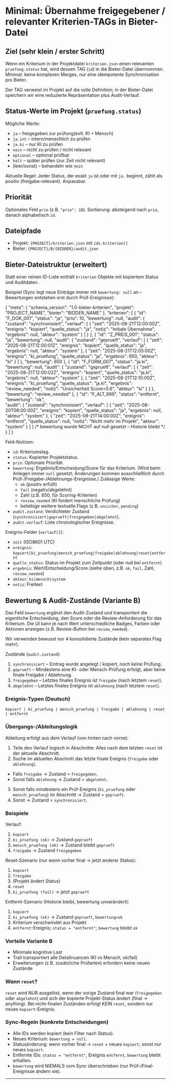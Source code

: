 # Minimal: Übernahme freigegebener / relevanter Kriterien-TAGs in Bieter-Datei

## Ziel (sehr klein / erster Schritt)

Wenn ein Kriterium in der Projektdatei `kriterien.json` einen relevanten `pruefung.status` hat, wird dessen TAG (`id`) in die Bieter-Datei übernommen. Minimal: keine komplexen Merges, nur eine idempotente Synchronisation pro Bieter.

Der TAG verweist im Projekt auf die volle Definition; in der Bieter-Datei speichern wir eine reduzierte Repräsentation plus Audit-Verlauf.

## Status-Werte im Projekt (`pruefung.status`)

Mögliche Werte:

- `ja` – freigegeben zur prüfung(evtl. KI + Mensch)
- `ja.int` – intern/menschlich zu prüfen
- `ja.ki` – nur KI zu prüfen
- `nein` – nicht zu prüfen / nicht relevant
- `optional` – optional prüfbar
- `halt` – später prüfen (zur Zeit nicht relevant)
- (leer/sonst) – behandeln wie `nein`

Aktuelle Regel: Jeder Status, der exakt `ja` ist oder mit `ja.` beginnt, zählt als positiv (freigabe-relevant). Anpassbar.

## Priorität

Optionales Feld `prio` (z.B. `"prio": 10`). Sortierung: absteigend nach `prio`, danach alphabetisch `id`.

## Dateipfade

- Projekt: `{PROJECT}/kriterien.json` mit `ids.kriterien[]`
- Bieter: `{PROJECT}/B/{BIDDER}/audit.json`

## Bieter-Dateistruktur (erweitert)

Statt einer reinen ID-Liste enthält `kriterien` Objekte mit kopiertem Status und Auditdaten.

Beispiel (Sync legt neue Einträge immer mit `bewertung: null` an – Bewertungen entstehen erst durch Prüf-Ereignisse):

{
  "meta": { "schema_version": "1.0-bieter-kriterien", "projekt": "PROJECT_NAME", "bieter": "BIDDER_NAME" },
  "kriterien": [
    {
      "id": "F_DOK_001",
      "status": "ja",
      "prio": 10,
      "bewertung": null,
      "audit": {
        "zustand": "synchronisiert",
        "verlauf": [
          { "zeit": "2025-08-21T12:00:00Z", "ereignis": "kopiert", "quelle_status": "ja", "notiz": "Initiale Übernahme", "ergebnis": null, "akteur": "system" }
        ]
      }
    },
    {
      "id": "Z_PREIS_001",
      "status": "ja",
      "bewertung": null,
      "audit": {
        "zustand": "geprueft",
        "verlauf": [
          { "zeit": "2025-08-21T12:00:01Z", "ereignis": "kopiert", "quelle_status": "ja", "ergebnis": null, "akteur": "system" },
          { "zeit": "2025-08-21T12:05:00Z", "ereignis": "ki_pruefung", "quelle_status": "ja", "ergebnis": 650, "akteur": "ki" }
        ]
      },
      "bewertung": 650
    },
    {
      "id": "F_FORM_007",
      "status": "ja.ki",
      "bewertung": null,
      "audit": {
        "zustand": "geprueft",
        "verlauf": [
          { "zeit": "2025-08-21T12:00:02Z", "ereignis": "kopiert", "quelle_status": "ja.ki", "ergebnis": null, "akteur": "system" },
          { "zeit": "2025-08-21T12:10:00Z", "ereignis": "ki_pruefung", "quelle_status": "ja.ki", "ergebnis": "review_needed", "notiz": "Unsicherheit Score<0.6", "akteur": "ki" }
        ]
      },
      "bewertung": "review_needed"
    },
    {
      "id": "F_ALT_999",
      "status": "entfernt",
      "bewertung": "ok",  
      "audit": {
        "zustand": "synchronisiert",
        "verlauf": [
          { "zeit": "2025-08-20T08:00:00Z", "ereignis": "kopiert", "quelle_status": "ja", "ergebnis": null, "akteur": "system" },
          { "zeit": "2025-08-21T14:00:00Z", "ereignis": "entfernt", "quelle_status": null, "notiz": "Nicht mehr im Projekt", "akteur": "system" }
        ]
      }
      /* bewertung wurde NICHT auf null gesetzt – Historie bleibt */
    }
  ]
}


Feld-Notizen:

- `id`: Kriteriumstag.
- `status`: Kopierter Projektstatus.
- `prio`: Optionale Priorität.
- `bewertung`: Ergebnis/Entscheidung/Score für das Kriterium. (Wird beim Anlegen immer `null` gesetzt; Änderungen kommen ausschließlich durch Prüf-/Freigabe-/Ablehnungs-Ereignisse.) Zulässige Werte:
  - `ok` (positiv erfüllt)
  - `fail` (negativ/abgelehnt)
  - Zahl (z.B. 650, für Scoring-Kriterien)
  - `review_needed` (KI fordert menschliche Prüfung)
  - beliebige weitere textuelle Flags (z.B. `unsicher`, `pending`)
- `audit.zustand`: Verdichteter Zustand (`synchronisiert|geprueft|freigegeben|abgelehnt`).
- `audit.verlauf`: Liste chronologischer Ereignisse.

Ereignis-Felder (`verlauf[]`):
- `zeit` (ISO8601 UTC)
- `ereignis`: `kopiert|ki_pruefung|mensch_pruefung|freigabe|ablehnung|reset|entfernt`
- `quelle_status`: Status im Projekt zum Zeitpunkt (oder null bei `entfernt`)
- `ergebnis`: Wert/Entscheidung/Score (siehe oben, z.B. `ok`, `fail`, Zahl, `review_needed`)
- `akteur`: `ki|mensch|system`
- `notiz`: Freitext

## Bewertung & Audit-Zustände (Variante B)

Das Feld `bewertung` ergänzt den Audit-Zustand und transportiert die eigentliche Entscheidung, den Score oder die Review-Anforderung für das Kriterium. Die UI kann je nach Wert unterschiedliche Badges, Farben oder Aktionen anzeigen (z.B. Review-Button bei `review_needed`).

Wir verwenden bewusst nur 4 konsolidierte Zustände (kein separates Flag mehr).

Zustände (`audit.zustand`):
1. `synchronisiert` – Eintrag wurde angelegt / kopiert, noch keine Prüfung.
2. `geprueft` – Mindestens eine KI- oder Mensch-Prüfung erfolgt, aber keine finale Freigabe / Ablehnung.
3. `freigegeben` – Letztes finales Ereignis ist `freigabe` (nach letztem `reset`).
4. `abgelehnt` – Letztes finales Ereignis ist `ablehnung` (nach letztem `reset`).


### Ereignis-Typen (Deutsch)
`kopiert | ki_pruefung | mensch_pruefung | freigabe | ablehnung | reset | entfernt`

### Übergangs-/Ableitungslogik
Ableitung erfolgt aus dem Verlauf (von hinten nach vorne):
1. Teile den Verlauf logisch in Abschnitte: Alles nach dem letzten `reset` ist der aktuelle Abschnitt.
2. Suche im aktuellen Abschnitt das letzte finale Ereignis (`freigabe` oder `ablehnung`).
  - Falls `freigabe` → Zustand = `freigegeben`.
  - Sonst falls `ablehnung` → Zustand = `abgelehnt`.
3. Sonst falls mindestens ein Prüf-Ereignis (`ki_pruefung` oder `mensch_pruefung`) im Abschnitt → Zustand = `geprueft`.
4. Sonst → Zustand = `synchronisiert`.

### Beispiele

Verlauf:
1. `kopiert`
2. `ki_pruefung (ok)` → Zustand `geprueft`
3. `mensch_pruefung (ok)` → Zustand bleibt `geprueft`
4. `freigabe` → Zustand `freigegeben`

Reset-Szenario (nur wenn vorher final → jetzt anderer Status):
1. `kopiert`
2. `freigabe`
3. (Projekt ändert Status)
4. `reset`
5. `ki_pruefung (fail)` → jetzt `geprueft`

Entfernt-Szenario (Historie bleibt, bewertung unverändert):
1. `kopiert`
2. `ki_pruefung (ok)` → Zustand `geprueft`, `bewertung=ok`
3. Kriterium verschwindet aus Projekt
4. `entfernt`-Ereignis; `status = "entfernt"`; `bewertung` bleibt `ok`


### Vorteile Variante B
- Minimale kognitive Last
- Trail transportiert alle Detailnuancen (KI vs Mensch, ok/fail)
- Erweiterungen (z.B. zusätzliche Prüfarten) erfordern keine neuen Zustände

### Wann `reset`?
`reset` wird NUR ausgelöst, wenn der vorige Zustand final war (`freigegeben` oder `abgelehnt`) und sich der kopierte Projekt-Status ändert (final → anything). Bei nicht-finalen Zuständen erfolgt KEIN `reset`, sondern nur neues `kopiert`-Ereignis.

### Sync-Regeln (konkrete Entscheidungen)
- Alle IDs werden kopiert (kein Filter nach Status).
- Neues Kriterium: `bewertung = null`.
- Statusänderung: wenn vorher final → `reset` + neues `kopiert`; sonst nur neues `kopiert`.
- Entfernte IDs: `status = "entfernt"`, Ereignis `entfernt`, `bewertung` bleibt erhalten.
- `bewertung` wird NIEMALS vom Sync überschrieben (nur Prüf-/Final-Ereignisse ändern sie).

---

